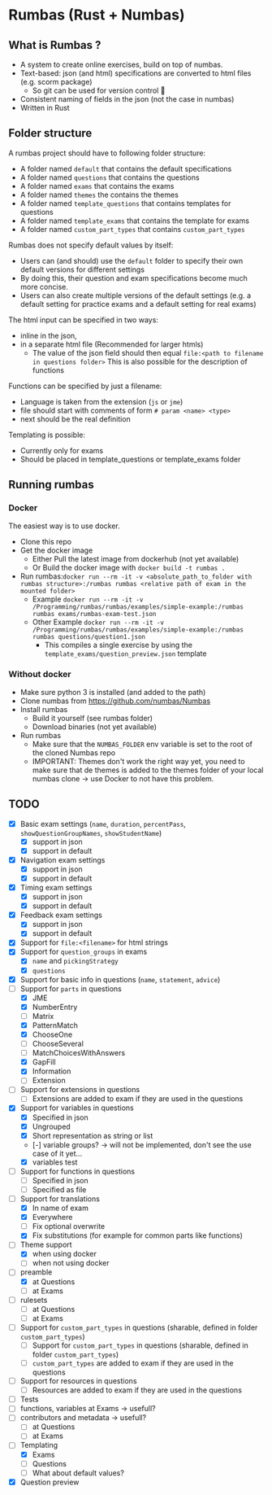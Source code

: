 # Rumbas (Rust + Numbas)

## What is Rumbas ?

- A system to create online exercises, build on top of numbas.
- Text-based: json (and html) specifications are converted to html files (e.g. scorm package)
  - So git can be used for version control 🎉 
- Consistent naming of fields in the json (not the case in numbas)
- Written in Rust

## Folder structure
A rumbas project should have to following folder structure:
  - A folder named `default` that contains the default specifications
  - A folder named `questions` that contains the questions
  - A folder named `exams` that contains the exams
  - A folder named `themes` the contains the themes
  - A folder named `template_questions` that contains templates for questions
  - A folder named `template_exams` that contains the template for exams
  - A folder named `custom_part_types` that contains `custom_part_types`

Rumbas does not specify default values by itself:
  - Users can (and should) use the `default` folder to specify their own default versions for different settings
  - By doing this, their question and exam specifications become much more concise.
  - Users can also create multiple versions of the default settings (e.g. a default setting for practice exams and a default setting for real exams)

The html input can be specified in two ways:
  - inline in the json,
  - in a separate html file (Recommended for larger htmls)
      - The value of the json field should then equal `file:<path to filename in questions folder>`
This is also possible for the description of functions

Functions can be specified by just a filename:
  - Language is taken from the extension (`js` or `jme`)
  - file should start with comments of form `# param <name> <type>`
  - next should be the real definition

Templating is possible:
  - Currently only for exams
  - Should be placed in template_questions or template_exams folder

## Running rumbas
### Docker
The easiest way is to use docker.
- Clone this repo
- Get the docker image
  - Either Pull the latest image from dockerhub (not yet available)
  - Or Build the docker image with `docker build -t rumbas .`
- Run rumbas:`docker run --rm -it -v <absolute_path_to_folder with rumbas structure>:/rumbas rumbas <relative path of exam in the mounted folder>`
  - Example `docker run --rm -it -v /Programming/rumbas/rumbas/examples/simple-example:/rumbas rumbas exams/rumbas-exam-test.json`
  - Other Example `docker run --rm -it -v /Programming/rumbas/rumbas/examples/simple-example:/rumbas rumbas questions/question1.json`
    - This compiles a single exercise by using the `template_exams/question_preview.json` template
  

### Without docker
- Make sure python 3 is installed (and added to the path)
- Clone numbas from https://github.com/numbas/Numbas
- Install rumbas
  - Build it yourself (see rumbas folder)
  - Download binaries (not yet available)
- Run rumbas
  - Make sure that the `NUMBAS_FOLDER` env variable is set to the root of the cloned Numbas repo
  - IMPORTANT: Themes don't work the right way yet, you need to make sure that de themes is added to the themes folder of your local numbas clone -> use Docker to not have this problem.

## TODO
- [x] Basic exam settings (`name`, `duration`, `percentPass`, `showQuestionGroupNames`, `showStudentName`)
  - [x] support in json
  - [x] support in default
- [x] Navigation exam settings
  - [x] support in json
  - [x] support in default
- [x] Timing exam settings
  - [x] support in json
  - [x] support in default
- [x] Feedback exam settings
  - [x] support in json
  - [x] support in default
- [x] Support for `file:<filename>` for html strings
- [x] Support for `question_groups` in exams
  - [x] `name` and `pickingStrategy`
  - [x] `questions`
- [x] Support for basic info in questions (`name`, `statement`, `advice`)
- [ ] Support for `parts` in questions
  - [x] JME
  - [x] NumberEntry
  - [ ] Matrix
  - [x] PatternMatch
  - [x] ChooseOne
  - [ ] ChooseSeveral
  - [ ] MatchChoicesWithAnswers
  - [x] GapFill
  - [x] Information
  - [ ] Extension
- [ ] Support for extensions in questions
  - [ ] Extensions are added to exam if they are used in the questions
- [x] Support for variables in questions
  - [x] Specified in json
  - [x] Ungrouped
  - [x] Short representation as string or list
  - [-] variable groups? -> will not be implemented, don't see the use case of it yet...
  - [x] variables test
- [ ] Support for functions in questions
  - [ ] Specified in json
  - [ ] Specified as file
- [ ] Support for translations
  - [x] In name of exam
  - [x] Everywhere
  - [ ] Fix optional overwrite
  - [x] Fix substitutions (for example for common parts like functions)
- [ ] Theme support
  - [x] when using docker
  - [ ] when not using docker
- [ ] preamble
  - [x] at Questions
  - [ ] at Exams
- [ ] rulesets
  - [ ] at Questions
  - [ ] at Exams
- [ ] Support for `custom_part_types` in questions (sharable, defined in folder `custom_part_types`)
  - [ ] Support for `custom_part_types` in questions (sharable, defined in folder `custom_part_types`)
  - [ ] `custom_part_types` are added to exam if they are used in the questions
- [ ] Support for resources in questions
  - [ ] Resources are added to exam if they are used in the questions
- [ ] Tests
- [ ] functions, variables at Exams -> usefull?
- [ ] contributors and metadata -> usefull?
  - [ ] at Questions
  - [ ] at Exams
- [ ] Templating
  - [x] Exams
  - [ ] Questions
  - [ ] What about default values?
- [x] Question preview
